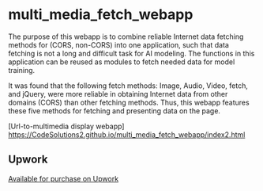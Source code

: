# multi_media_fetch_webapp

The purpose of this webapp is to combine reliable Internet data fetching methods for (CORS, non-CORS) into one application, such that data fetching is not a long and difficult task for AI modeling. The functions in this application can be reused as modules to fetch needed data for model training.

It was found that the following fetch methods: Image, Audio, Video, fetch, and jQuery, were more reliable in obtaining Internet data from other domains (CORS) than other fetching methods. Thus, this webapp features these five methods for fetching and presenting data on the page.

[Url-to-multimedia display webapp] https://CodeSolutions2.github.io/multi_media_fetch_webapp/index2.html


## Upwork
[Available for purchase on Upwork](https://www.upwork.com/services/product/development-it-cors-url-to-multimedia-javascript-custom-webapp-1815412620907616175)
